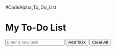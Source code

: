 #CodeAlpha_To_Do_List

<!DOCTYPE html>
<html>
<head>
    <title>ToDo List</title>
</head>
<body>
    <h1>My To-Do List</h1>
    <input type="text" id="task" placeholder="Enter a new task">
    <button id="add">Add Task</button>
    <button id="clear">Clear All</button>
    <ul id="task-list"></ul>
</body>
</html>
